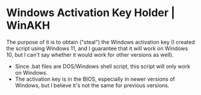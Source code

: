 # Windows Activation Key Holder | WinAKH

The purpose of it is to obtain ("steal") the Windows activation key (I created the script using Windows 11, and I guarantee that it will work on Windows 10, but I can't say whether it would work for other versions as well).

* Since .bat files are DOS/Windows shell script, this script will only work on Windows.
* The activation key is in the BIOS, especially in newer versions of Windows, but I believe it's not the same for previous versions.

